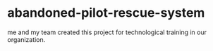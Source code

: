 # abandoned-pilot-rescue-system
me and my team created this project for technological training in our organization. 
